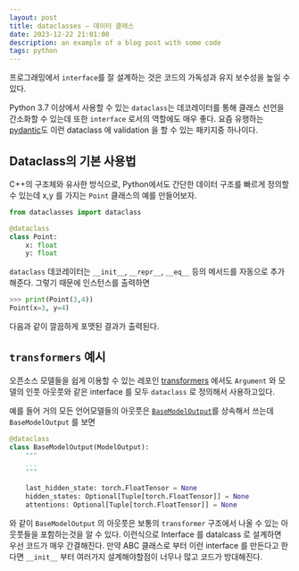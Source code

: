 ```yaml
---
layout: post
title: dataclasses — 데이터 클래스
date: 2023-12-22 21:01:00
description: an example of a blog post with some code
tags: python
---
```


프로그래밍에서 `interface`를 잘 설계하는 것은 코드의 가독성과 유지 보수성을 높일 수 있다. 

Python 3.7 이상에서 사용할 수 있는 `dataclass`는 데코레이터를 통해 클래스 선언을 간소화할 수 있는데 또한 `interface` 로서의 역할에도 매우 좋다. 요즘 유행하는 [pydantic](https://docs.pydantic.dev/latest/)도 이런 dataclass 에 validation 을 할 수 있는 패키지중 하나이다.

## Dataclass의 기본 사용법

C++의 구조체와 유사한 방식으로, Python에서도 간단한 데이터 구조를 빠르게 정의할 수 있는데 x,y 를 가지는 `Point` 클래스의 예를 만들어보자.

```python
from dataclasses import dataclass

@dataclass
class Point:
    x: float
    y: float
```

`dataclass` 데코레이터는 `__init__`, `__repr__`, `__eq__` 등의 메서드를 자동으로 추가해준다.
그렇기 때문에 인스턴스를 출력하면

```python
>>> print(Point(3,4))
Point(x=3, y=4)
```

다음과 같이 깔끔하게 포맷된 결과가 출력된다.


## `transformers` 예시

오픈소스 모델들을 쉽게 이용할 수 있는 레포인 [transformers](https://github.com/huggingface/transformers) 에서도 `Argument` 와 모델의 인풋 아웃풋와 같은 interface 를 모두 `dataclass` 로 정의해서 사용하고있다.

예를 들어 거의 모든 언어모델들의 아웃풋은 [`BaseModelOutput`](https://github.com/huggingface/transformers/blob/29e7a1e1834f331a4916853ecd58549ed78235d6/src/transformers/modeling_outputs.py#L25)를 상속해서 쓰는데 `BaseModelOutput` 를 보면

```python
@dataclass
class BaseModelOutput(ModelOutput):
    """
    ...
    """

    last_hidden_state: torch.FloatTensor = None
    hidden_states: Optional[Tuple[torch.FloatTensor]] = None
    attentions: Optional[Tuple[torch.FloatTensor]] = None

```

와 같이 `BaseModelOutput` 의 아웃풋은 보통의 `transformer` 구조에서 나올 수 있는 아웃풋들을 포함하는것을 알 수 있다. 이런식으로 Interface 를 datalcass 로 설계하면 우선 코드가 매우 간결해진다. 만약 ABC 클래스로 부터 이런 interface 를 만든다고 한다면 `__init__` 부터 여러가지 설계해야할점이 너무나 많고 코드가 방대해진다. 





